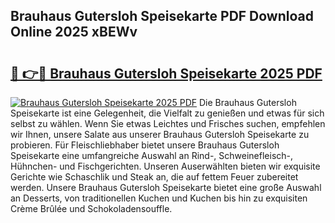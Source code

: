 ## Brauhaus Gutersloh Speisekarte PDF Download Online 2025 xBEWv

# <h2><a href="http://gc8oo11.nevu.top/?p=Brauhaus+Gutersloh+Speisekarte">🔗 👉🔴 Brauhaus Gutersloh Speisekarte 2025 PDF</a></h2>

[![Brauhaus Gutersloh Speisekarte 2025 PDF](https://i.imgur.com/dBaPXMq.png)](http://gc8oo11.nevu.top/?p=Brauhaus+Gutersloh+Speisekarte)
Die Brauhaus Gutersloh Speisekarte ist eine Gelegenheit, die Vielfalt zu genießen und etwas für sich selbst zu wählen. Wenn Sie etwas Leichtes und Frisches suchen, empfehlen wir Ihnen, unsere Salate aus unserer Brauhaus Gutersloh Speisekarte zu probieren. Für Fleischliebhaber bietet unsere Brauhaus Gutersloh Speisekarte eine umfangreiche Auswahl an Rind-, Schweinefleisch-, Hühnchen- und Fischgerichten. Unseren Auserwählten bieten wir exquisite Gerichte wie Schaschlik und Steak an, die auf fettem Feuer zubereitet werden. Unsere Brauhaus Gutersloh Speisekarte bietet eine große Auswahl an Desserts, von traditionellen Kuchen und Kuchen bis hin zu exquisiten Crème Brûlée und Schokoladensouffle.
